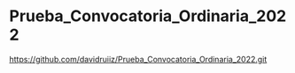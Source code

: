 # Prueba_Convocatoria_Ordinaria_2022

https://github.com/davidruiiz/Prueba_Convocatoria_Ordinaria_2022.git
